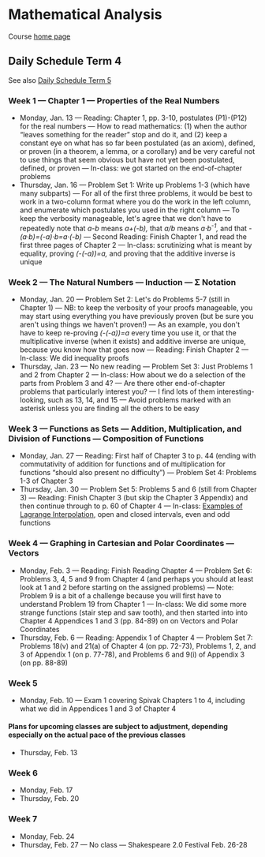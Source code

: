 # Mathematical Analysis

Course [home page](./)

## Daily Schedule Term 4

See also [Daily Schedule Term 5](./daily_schedule_term_5.html)

### Week 1 &mdash; Chapter 1 &mdash; Properties of the Real Numbers

* Monday, Jan. 13 &mdash; Reading: Chapter 1, pp. 3-10, postulates (P1)-(P12) for the real numbers &mdash; How to read mathematics: (1) when the author &ldquo;leaves something for the reader&rdquo; stop and do it, and (2) keep a constant eye on what has so far been postulated (as an axiom), defined, or proven (in a theorem, a lemma, or a corollary) and be very careful not to use things that seem obvious but have not yet been postulated, defined, or proven &mdash; In-class: we got started on the end-of-chapter problems
* Thursday, Jan. 16 &mdash; Problem Set 1: Write up Problems 1-3 (which have many subparts) &mdash; For all of the first three problems, it would be best to work in a two-column format where you do the work in the left column, and enumerate which postulates you used in the right column &mdash; To keep the verbosity manageable, let's agree that we don't have to repeatedly note that *a-b* means *a+(-b),* that *a/b* means *a&middot;b<sup>-1</sup>,* and that *-(a&middot;b)=(-a)&middot;b=a&middot;(-b)* &mdash; Second Reading: Finish Chapter 1, and read the first three pages of Chapter 2 &mdash; In-class: scrutinizing what is meant by equality, proving *(-(-a))=a,* and proving that the additive inverse is unique

### Week 2 &mdash; The Natural Numbers &mdash; Induction &mdash; &Sigma; Notation

* Monday, Jan. 20 &mdash; Problem Set 2: Let's do Problems 5-7 (still in Chapter 1) &mdash; NB: to keep the verbosity of your proofs manageable, you may start using everything you have previously proven (but be sure you aren't using things we haven't proven!) &mdash; As an example, you don't have to keep re-proving *(-(-a))=a* every time you use it, or that the multiplicative inverse (when it exists) and additive inverse are unique, because you know how that goes now &mdash; Reading: Finish Chapter 2 &mdash; In-class: We did inequality proofs
* Thursday, Jan. 23 &mdash; No new reading &mdash; Problem Set 3: Just Problems 1 and 2 from Chapter 2 &mdash; In-class: How about we do a selection of the parts from Problem 3 and 4? &mdash; Are there other end-of-chapter problems that particularly interest you? &mdash; I find lots of them interesting-looking, such  as 13, 14, and 15 &mdash; Avoid problems marked with an asterisk unless you are finding all the others to be easy

### Week 3 &mdash; Functions as Sets &mdash; Addition, Multiplication, and Division of Functions &mdash; Composition of Functions

* Monday, Jan. 27 &mdash; Reading: First half of Chapter 3 to p. 44 (ending with commutativity of addition for functions and of multiplication for functions &ldquo;should also present no difficulty&rdquo;) &mdash; Problem Set 4: Problems 1-3 of Chapter 3
* Thursday, Jan. 30 &mdash; Problem Set 5: Problems 5 and 6 (still from Chapter 3) &mdash; Reading: Finish Chapter 3 (but skip the Chapter 3 Appendix) and then continue through to p. 60 of Chapter 4 &mdash; In-class: [Examples of Lagrange Interpolation](./illustrations/LagrangeInterpolation.nb.pdf), open and closed intervals, even and odd functions

### Week 4 &mdash; Graphing in Cartesian and Polar Coordinates &mdash; Vectors

* Monday, Feb. 3 &mdash; Reading: Finish Reading Chapter 4 &mdash; Problem Set 6: Problems 3, 4, 5 and 9 from Chapter 4 (and perhaps you should at least look at 1 and 2 before starting on the assigned problems) &mdash; Note: Problem 9 is a bit of a challenge because you will first have to understand Problem 19 from Chapter 1 &mdash; In-class: We did some more strange functions (stair step and saw tooth), and then started into into Chapter 4 Appendices 1 and 3 (pp. 84-89) on on Vectors and Polar Coordinates
* Thursday, Feb. 6 &mdash; Reading: Appendix 1 of Chapter 4 &mdash; Problem Set 7: Problems 18(v) and 21(a) of Chapter 4 (on pp. 72-73), Problems 1, 2, and 3 of Appendix 1 (on p. 77-78), and Problems 6 and 9(i) of Appendix 3 (on pp. 88-89)

### Week 5

* Monday, Feb. 10 &mdash; Exam 1 covering Spivak Chapters 1 to 4, including what we did in Appendices 1 and 3 of Chapter 4

#### Plans for upcoming classes are subject to adjustment, depending especially on the actual pace of the previous classes

* Thursday, Feb. 13

### Week 6

* Monday, Feb. 17
* Thursday, Feb. 20

### Week 7

* Monday, Feb. 24
* Thursday, Feb. 27 &mdash; No class &mdash; Shakespeare 2.0 Festival Feb. 26-28
